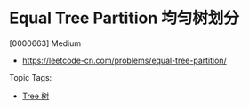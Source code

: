 # Equal Tree Partition 均匀树划分

[0000663] Medium

- https://leetcode-cn.com/problems/equal-tree-partition/

Topic Tags:

- [Tree 树](https://leetcode-cn.com/tag/tree/)
